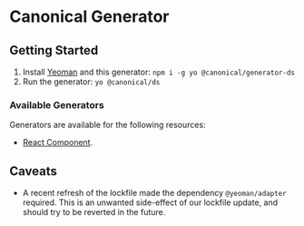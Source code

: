 # Canonical Generator

## Getting Started

1. Install [Yeoman](https://yeoman.io/) and this generator: `npm i -g yo @canonical/generator-ds`
2. Run the generator: `yo @canonical/ds`



### Available Generators
Generators are available for the following resources:
- [React Component](./src/component/README.md). 

## Caveats
- A recent refresh of the lockfile made the dependency `@yeoman/adapter` required. This is an unwanted side-effect of our lockfile update, and should try to be reverted in the future.
